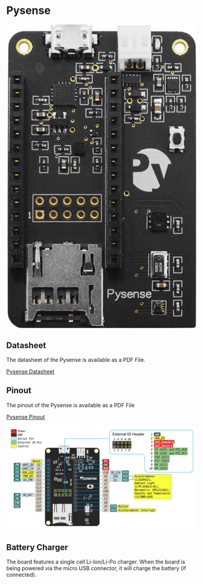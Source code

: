 # Pysense

![](../../.gitbook/assets/assets-lil0igdl11z7jos_jpx-lkn7scqkkkb6tqb3uyo-lkn83hclnq-gurt2p_m-pysense.png) 

## Datasheet

The datasheet of the Pysense is available as a PDF File.

[Pysense Datasheet](../../.gitbook/assets/pysense-specsheet.pdf)

## Pinout

The pinout of the Pysense is available as a PDF File

[Pysense Pinout](../../.gitbook/assets/pysense-pinout.pdf)

![](../../.gitbook/assets/pysense-pinout-1.png)

## Battery Charger

The board features a single cell Li-Ion/Li-Po charger. When the board is being powered via the micro USB connector, it will charge the battery \(if connected\).



